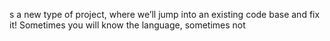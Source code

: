 s a new type of project, where we’ll jump into an existing code base and fix it!
Sometimes you will know the language, sometimes not
